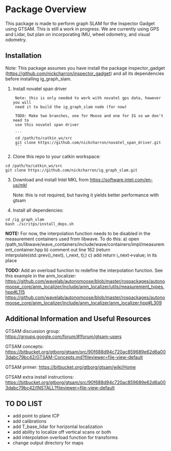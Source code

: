 # Package Overview
This package is made to perform graph SLAM for the Inspector Gadget using GTSAM.
This is still a work in progress. We are currently using GPS and Lidar, but plan
on incorporating IMU, wheel odometry, and visual odometry.

## Installation
Note: This package assumes you have install the package inspector_gadget
(https://github.com/nickcharron/inspector_gadget) and all its dependencies
before installing ig_graph_slam.

1. Install novatel span driver

		Note: this is only needed to work with novatel gps data, however you will
		need it to build the ig_graph_slam node (for now)

		TODO: Make two branches, one for Moose and one for IG so we don't need to
		use this novatel span driver

		```
		cd /path/to/catkin_ws/src
		git clone https://github.com/nickcharron/novatel_span_driver.git
		```

2. Clone this repo to your catkin workspace:

```
cd /path/to/catkin_ws/src
git clone https://github.com/nickcharron/ig_graph_slam.git
```

3. Download and install Intel MKL from https://software.intel.com/en-us/mkl

	 Note: this is not required, but having it yields better performance with gtsam

4. Install all dependencies:

```
cd /ig_graph_slam
bash ./scritps/install_deps.sh
```
**NOTE:** For now, the interpolation function needs to be disabled in the measurement
containers used from libwave. To do this:
a) open /path_to/libwave/wave_containers/include/wave/containers/impl/measurement_container.hpp
b) comment out line 162 (return interpolate(std::prev(i_next), i_next, t);)
c) add return i_next->value; in its place

**TODO:** Add an overload function to redefine the interpolation function. See
this example in the anm_localizer:
 	https://github.com/wavelab/autonomoose/blob/master/rospackages/autonomoose_core/anm_localizer/include/anm_localizer/utils/measurement_types.hpp#L115
	https://github.com/wavelab/autonomoose/blob/master/rospackages/autonomoose_core/anm_localizer/include/anm_localizer/anm_localizer.hpp#L309

## Additional Information and Useful Resources

GTSAM discussion group: https://groups.google.com/forum/#!forum/gtsam-users

GTSAM concepts: https://bitbucket.org/gtborg/gtsam/src/90f688d94c720ac859689e62d6a003dabc79bc42/GTSAM-Concepts.md?fileviewer=file-view-default

GTSAM primer: https://bitbucket.org/gtborg/gtsam/wiki/Home

GTSAM extra install instructions: https://bitbucket.org/gtborg/gtsam/src/90f688d94c720ac859689e62d6a003dabc79bc42/INSTALL?fileviewer=file-view-default

## TO DO LIST
- add point to plane ICP
- add calibrations
- add T_base_lidar for horizontal localization
- add ability to localize off vertical scans or both
- add interpolation overload function for transforms
- change output directory for maps
